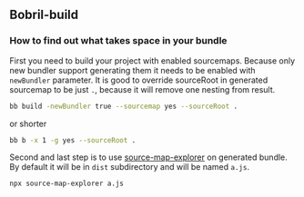 ## Bobril-build

### How to find out what takes space in your bundle

First you need to build your project with enabled sourcemaps. Because only new bundler support generating them it needs to be enabled with `newBundler` parameter. It is good to override sourceRoot in generated sourcemap to be just `.`, because it will remove one nesting from result.

```bash
bb build -newBundler true --sourcemap yes --sourceRoot .
```

or shorter

```bash
bb b -x 1 -g yes --sourceRoot .
```

Second and last step is to use [source-map-explorer](https://github.com/danvk/source-map-explorer) on generated bundle. By default it will be in `dist` subdirectory and will be named `a.js`.

```bash
npx source-map-explorer a.js
```
